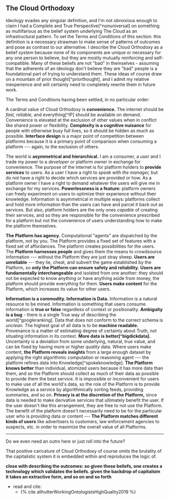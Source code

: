 ## The Cloud Orthodoxy

Ideology evades any singular definition, and I'm not obnoxious enough to claim I had a Complete and True Perspective[^nonuniversal] on something as multifarious as the belief system underlying The Cloud as an infrastructural pattern. To set the Terms and Conditions of this section: this definition is a necessary strawman to make sense of patterns of outcomes and pose as contrast to our alternative. I describe the Cloud Orthodoxy as a belief *system* because none of its components are unique or necessary for any one person to believe, but they are mostly mutually reinforcing and self-compatible. Many of these beliefs are not "bad" in themselves - assuming that the adherents of an ideology don't believe they are "bad" people is a foundational part of trying to understand them. These ideas of course draw on a mountain of prior thought[^priorthought], and I admit my relative inexperience and will certainly need to completely rewrite them in future work.

The Terms and Conditions having been settled, in no particular order:

A cardinal value of Cloud Orthodoxy is **convenience.** The internet should be *fast,* *reliable,* and everything[^IP] should be available on demand. Convenience is elevated at the exclusion of other values when in conflict like shared power or flexibility. **Complexity is a cognitive nuisance** for people with otherwise busy full lives, so it should be hidden as much as possible. **Interface design** is a major point of competition between platforms because it is a primary point of comparison when consuming a platform --- again, to the exclusion of others.

The world is **asymmetrical and hierarchical.** I am a consumer, a *user* and I trade my power to a *developer* or platform owner in exchange for convenience. The purpose of the internet is for platform holders to **provide services** to users. As a user I have a right to *speak with the manager,* but do not have a right to decide which services are provided or how. As a platform owner I have a right to demand whatever the users will give me in exchange for my services. **Powerlessness is a feature:** platform owners can freely experiment on users to optimize their experience without their knowledge. Information is asymmetrical in multiple ways: platforms collect and hold more information than the users can have and parcel it back out as services. But also, platform holders are the only ones *capable* of creating their services, and so they are responsible for the convenience prescribed for a platform but not the convenience of users understanding how to make the platform themselves.

**The Platform has agency.** Computational "agents" are dispatched by the platform, not by you. The Platform provides a fixed set of features with a fixed set of affordances. The platform creates possibilities for the users. The **Platform harnesses people** and gives them the means to crowdsource information --- without the Platform they are just stray sheep. **Users are unreliable** --- they lie, cheat, and subvert the game established by the Platform, so **only the Platform can ensure safety and reliability.** **Users are fundamentally interchangeable** and isolated from one another: they should not be expected to know anything or have anything aside from money, the platform should provide everything for them. **Users make content** for the Platform, which increases its value for other users. 

**Information is a commodity. Information is Data.** Information is a natural resource to be mined. Information is something that users consume. Information is **true or false** regardless of context or positionality. **Ambiguity is a bug** - there is a single True way of describing the world[^googleranking]. Data that does not conform to the correct schema is *unclean.* The highest goal of all data is to be **machine readable.** Provenance is a matter of estimating degree of certainty about Truth, not situating information in its context. **More data is better[^bigdickdata].** Uncertainty is a deviation from some underlying, natural, true value, and can be fixed by having more or higher *quality* data. Where users make content, **the Platform reveals insights** from a large enough dataset by applying the right algorithmic computation or reasoning agent --- the platform refines data into Knowledge[^spokeknowledge]. **The Platform knows better** than individual, atomized users because it has more data than them, and so the Platform should collect as much of their data as possible to provide them the best service. It is impossible or inconvenient for users to make use of all the world's data, so the role of the Platform is to provide Knowledge as a service by algorithmically sorting feeds, providing summaries, and so on. **Privacy is at the discretion of the Platform,** since data is needed to make derivative services that ultimately benefit the user. If the user doesn't like this arrangement, they are free to not use the Platform. The benefit of the platform doesn't necessarily need to be for the particular user who is providing data or content --- **The Platform matches different kinds of users** like advertisers to customers, law enforcement agencies to suspects, etc. in order to maximize the overall value of all Platforms.

---

<div class="draft-text">
	Do we even need an outro here or just roll into the future?
</div>

That positive caricature of Cloud Orthodoxy of course omits the brutality of the capitalistic system it is embedded within and reproduces the logic of.

**close with describing the outcomes: so given these beliefs, one creates a technology which validates the beliefs. given the backdrop of capitalsim it takes an extractive form, and so on and so forth**

- read and cite:
	- {% cite allhutterWorkingOntologistsHighQuality2019 %}
